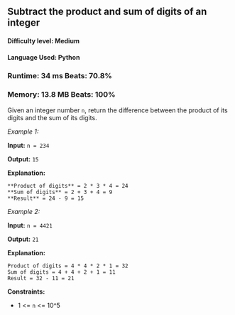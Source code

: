 ## Subtract the product and sum of digits of an integer

#### **Difficulty level:** Medium

#### **Language Used:** Python

### Runtime: 34 ms **Beats: 70.8%**
### Memory: 13.8 MB **Beats: 100%**

Given an integer number `n`, return the difference between the product of its digits and the sum of its digits.

*Example 1:*

**Input:** `n = 234`

**Output:** `15` 

**Explanation:**

```
**Product of digits** = 2 * 3 * 4 = 24 
**Sum of digits** = 2 + 3 + 4 = 9 
**Result** = 24 - 9 = 15
```

*Example 2:*

**Input:** `n = 4421`

**Output:** `21`

**Explanation:**

```
Product of digits = 4 * 4 * 2 * 1 = 32 
Sum of digits = 4 + 4 + 2 + 1 = 11 
Result = 32 - 11 = 21
```

**Constraints:**
- 1 <= `n` <= 10^5